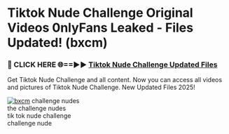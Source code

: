 # Tiktok Nude Challenge Original Videos 0nlyFans Leaked - Files Updated! (bxcm)

<h3>🔴 CLICK HERE 🌐==►► <a href="https://tinyurl.com/5h6xmrr3" rel="nofollow">Tiktok Nude Challenge Updated Files</a></h3>

Get Tiktok Nude Challenge and all content. Now you can access all videos and pictures of Tiktok Nude Challenge. New Updated Files 2025!

[![bxcm](https://i.imgur.com/KVD873Z.gif)](https://tinyurl.com/5h6xmrr3)
challenge nudes<br>
the challenge nudes<br>
tik tok nude challenge<br>
challenge nude